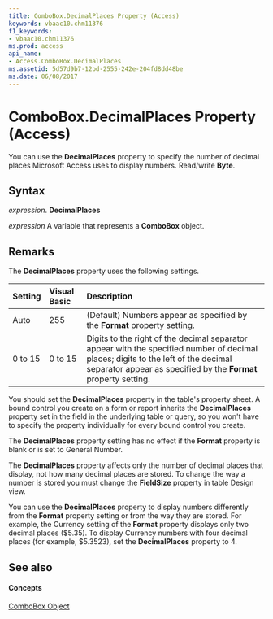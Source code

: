 ```yaml
---
title: ComboBox.DecimalPlaces Property (Access)
keywords: vbaac10.chm11376
f1_keywords:
- vbaac10.chm11376
ms.prod: access
api_name:
- Access.ComboBox.DecimalPlaces
ms.assetid: 5d57d9b7-12bd-2555-242e-204fd8dd48be
ms.date: 06/08/2017
---
```



# ComboBox.DecimalPlaces Property (Access)

You can use the **DecimalPlaces** property to specify the number of decimal places Microsoft Access uses to display numbers. Read/write **Byte**.


## Syntax

 _expression_. **DecimalPlaces**

 _expression_ A variable that represents a **ComboBox** object.


## Remarks

The **DecimalPlaces** property uses the following settings.



|**Setting**|**Visual Basic**|**Description**|
|:-----|:-----|:-----|
|Auto|255|(Default) Numbers appear as specified by the **Format** property setting.|
|0 to 15|0 to 15|Digits to the right of the decimal separator appear with the specified number of decimal places; digits to the left of the decimal separator appear as specified by the **Format** property setting.|
You should set the **DecimalPlaces** property in the table's property sheet. A bound control you create on a form or report inherits the **DecimalPlaces** property set in the field in the underlying table or query, so you won't have to specify the property individually for every bound control you create.

The **DecimalPlaces** property setting has no effect if the **Format** property is blank or is set to General Number.

The **DecimalPlaces** property affects only the number of decimal places that display, not how many decimal places are stored. To change the way a number is stored you must change the **FieldSize** property in table Design view.

You can use the **DecimalPlaces** property to display numbers differently from the **Format** property setting or from the way they are stored. For example, the Currency setting of the **Format** property displays only two decimal places ($5.35). To display Currency numbers with four decimal places (for example, $5.3523), set the **DecimalPlaces** property to 4.


## See also


#### Concepts


[ComboBox Object](combobox-object-access.md)

